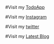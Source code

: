 #Visit my [TodoApp](https://mishrashritodoapp.netlify.app/)

#Visit my [Instagram](https://instagram.com/mishrashrihere)

#Visit my [twitter](https://twitter.com/mishrashrihere)

#Visit my [Latest Blog](https://mishrashricodes.hashnode.dev/)
